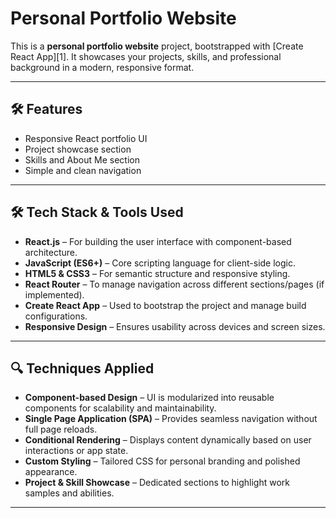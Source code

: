 # Personal Portfolio Website

This is a **personal portfolio website** project, bootstrapped with [Create React App][1]. It showcases your projects, skills, and professional background in a modern, responsive format.

---

## 🛠 Features

- Responsive React portfolio UI
- Project showcase section
- Skills and About Me section
- Simple and clean navigation

---

## 🛠️ Tech Stack & Tools Used

- **React.js** – For building the user interface with component-based architecture.
- **JavaScript (ES6+)** – Core scripting language for client-side logic.
- **HTML5 & CSS3** – For semantic structure and responsive styling.
- **React Router** – To manage navigation across different sections/pages (if implemented).
- **Create React App** – Used to bootstrap the project and manage build configurations.
- **Responsive Design** – Ensures usability across devices and screen sizes.

---

## 🔍 Techniques Applied

- **Component-based Design** – UI is modularized into reusable components for scalability and maintainability.
- **Single Page Application (SPA)** – Provides seamless navigation without full page reloads.
- **Conditional Rendering** – Displays content dynamically based on user interactions or app state.
- **Custom Styling** – Tailored CSS for personal branding and polished appearance.
- **Project & Skill Showcase** – Dedicated sections to highlight work samples and abilities.

---

